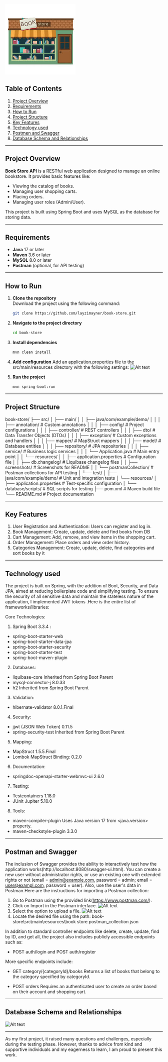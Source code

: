 ![Alt text](src/main/resources/screenshots/bookStore.jpg "book store")

## Table of Contents
1. [Project Overview](#project-overview)
2. [Requirements](#requirements)
3. [How to Run](#how-to-run)
4. [Project Structure](#project-structure)
5. [Key Features](#key-features)
6. [Technology used](#technology-used)
7. [Postmen and Swagger](#postman-and_swagger)
8. [Database Schema and Relationships](#database-schema-and-relationships)

---

## Project Overview
**Book Store API** is a RESTful web application designed to manage an online bookstore. It provides basic features like:
- Viewing the catalog of books.
- Managing user shopping carts.
- Placing orders.
- Managing user roles (Admin/User).

This project is built using Spring Boot and uses MySQL as the database for storing data.

---

## Requirements
- **Java** 17 or later
- **Maven** 3.6 or later
- **MySQL** 8.0 or later
- **Postman** (optional, for API testing)

---

## How to Run

1. **Clone the repository**  
   Download the project using the following command:
   ```bash
   git clone https://github.com/layzimayner/book-store.git

2. **Navigate to the project directory**
   ```bash
   cd book-store

3. **Install dependencies**
   ```bash
   mvn clean install

4. **Add configuration**
   Add an application.properties file to the src/main/resources directory with the following settings:
![Alt text](src/main/resources/screenshots/application.properties.png "Screenshot sample")

5. **Run the project**
   ```bash
   mvn spring-boot:run

---

## Project Structure

book-store/
├── src/
│   ├── main/
│   │   ├── java/com/example/demo/
│   │   │   ├── annotation/        # Custom annotations
│   │   │   ├── config/            # Project configurations
│   │   │   ├── controller/        # REST controllers
│   │   │   ├── dto/               # Data Transfer Objects (DTOs)
│   │   │   ├── exception/         # Custom exceptions and handlers
│   │   │   ├── mapper/            # MapStruct mappers
│   │   │   ├── model/             # Database entities
│   │   │   ├── repository/        # JPA repositories
│   │   │   ├── service/           # Business logic services
│   │   │   └── Application.java   # Main entry point
│   │   └── resources/
│   │       ├── application.properties   # Configuration file
│   │       ├── db.changelog/            # Liquibase changelog files
│   │       ├── screenshots/             # Screenshots for README
│   │       └── postmanCollection/       # Postman collections for API testing
│   └── test/
│       ├── java/com/example/demo/       # Unit and integration tests
│       └── resources/
│           ├── application.properties   # Test-specific configuration
│           └── database/scripts/        # SQL scripts for testing
├── pom.xml          # Maven build file
└── README.md        # Project documentation


---

## Key Features
1. User Registration and Authentication:
    Users can register and  log in.
2. Book Management:
    Create, update, delete and find books from DB
3. Cart Management:
    Add, remove, and view items in the shopping cart.
4. Order Management:
    Place orders and view order history.
5. Categories Management:
    Create, update, delete, find categories and sort books by it

---

## Technology used
The project is built on Spring, with the addition of Boot, Security, and Data JPA,
aimed at reducing boilerplate code and simplifying testing. To ensure the security
of all sensitive data and maintain the stateless nature of the application,
I implemented JWT tokens .Here is the entire list of frameworks/libraries:  

Core Technologies:
1. Spring Boot 3.3.4 :
  * spring-boot-starter-web
  * spring-boot-starter-data-jpa
  * spring-boot-starter-security
  * spring-boot-starter-test
  * spring-boot-maven-plugin

2. Databases:
  * liquibase-core Inherited from Spring Boot Parent
  * mysql-connector-j 8.0.33
  * h2 Inherited from Spring Boot Parent

3. Validation:
  * hibernate-validator 8.0.1.Final

4. Security:
  * jjwt (JSON Web Token) 0.11.5
  * spring-security-test Inherited from Spring Boot Parent

5. Mapping:
  * MapStruct 1.5.5.Final
  * Lombok MapStruct Binding: 0.2.0

6. Documentation:
  * springdoc-openapi-starter-webmvc-ui 2.6.0

7. Testing:
  * Testcontainers 1.18.0
  * JUnit Jupiter 5.10.0

8. Tools:
  * maven-compiler-plugin Uses Java version 17 from <java.version> property.
  * maven-checkstyle-plugin 3.3.0

---

## Postman and Swagger

The inclusion of Swagger provides the ability to interactively
test how the application works(http://localhost:8080/swagger-ui.html). You can create a new user
without administrator rights, or use an existing one with extended rights or not
(email = admin@example.com, password = admin; email = user@exampl.com, password = user).
Also, use the user's data in Postman.Here are the instructions for importing a Postman collection:

1. Go to Postman using the provided link(https://www.postman.com/).
2. Click on Import in the Postman interface.
   ![Alt text](src/main/resources/screenshots/selectImport.png "Select import")
3. Select the option to upload a file.
   ![Alt text](src/main/resources/screenshots/selectImportOption.png "Select import option")
4. Locate the desired file using the path:
   book-store\src\main\resources\book store.postman_collection.json

In addition to standard controller endpoints like delete, create, update, find by ID, and get all,
the project also includes publicly accessible endpoints such as:

* POST auth/login and POST auth/register

More specific endpoints include:

* GET category/{categoryId}/books
  Returns a list of books that belong to the category specified by categoryId.

* POST orders
  Requires an authenticated user to create an order based on their account and shopping cart.

---

## Database Schema and Relationships

![Alt text](src/main/resources/screenshots/dbSchema.png "DB schema")

---

As my first project, it raised many questions and challenges, especially during the testing phase.
However, thanks to advice from kind and supportive individuals and my eagerness to learn,
I am proud to present this work.







